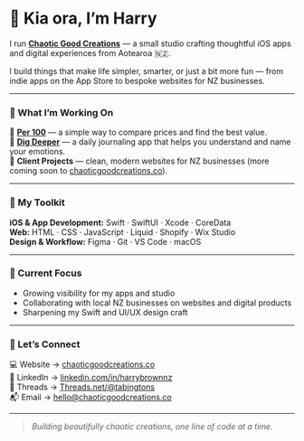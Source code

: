 # 👋 Kia ora, I’m Harry

I run [**Chaotic Good Creations**](https://www.chaoticgoodcreations.co) — a small studio crafting thoughtful iOS apps and digital experiences from Aotearoa 🇳🇿.  

I build things that make life simpler, smarter, or just a bit more fun — from indie apps on the App Store to bespoke websites for NZ businesses.

---

### 🧠 What I’m Working On

📱 **[Per 100](https://apps.apple.com/app/per-100/id6670795904)** — a simple way to compare prices and find the best value.  
🚀 **[Dig Deeper](https://apps.apple.com/app/dig-deeper/id6472387394)** — a daily journaling app that helps you understand and name your emotions.  
💼 **Client Projects** — clean, modern websites for NZ businesses (more coming soon to [chaoticgoodcreations.co](https://www.chaoticgoodcreations.co)).

---

### 🧰 My Toolkit

**iOS & App Development:** Swift · SwiftUI · Xcode · CoreData  
**Web:** HTML · CSS · JavaScript · Liquid · Shopify · Wix Studio  
**Design & Workflow:** Figma · Git · VS Code · macOS  

---

### 🌱 Current Focus
- Growing visibility for my apps and studio  
- Collaborating with local NZ businesses on websites and digital products  
- Sharpening my Swift and UI/UX design craft  

---

### 🤝 Let’s Connect
💻 Website → [chaoticgoodcreations.co](https://www.chaoticgoodcreations.co)  
🔗 LinkedIn → [linkedin.com/in/harrybrownnz](https://www.linkedin.com/in/harry-brown)  
🧵 Threads → [Threads.net/@tabingtons](https://www.threads.net/@tabingtons)  
📬 Email → hello@chaoticgoodcreations.co  

---

> *Building beautifully chaotic creations, one line of code at a time.*
